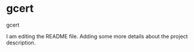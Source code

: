 # gcert
gcert

I am editing the README file. Adding some more details about the project description.

